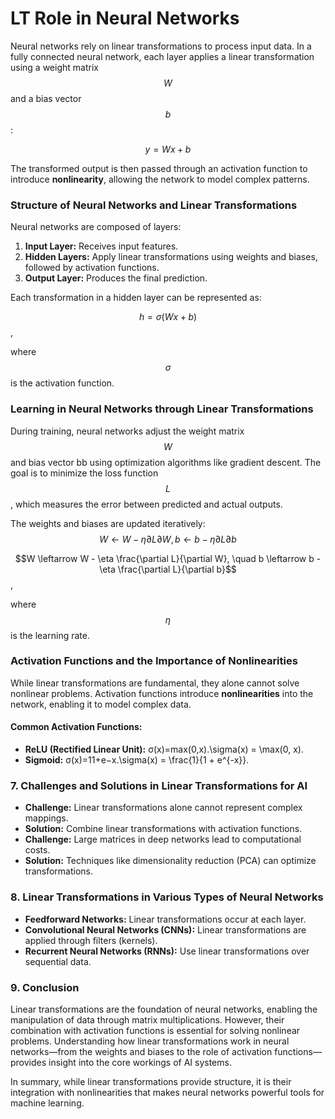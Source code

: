 # LT Role in Neural Networks

Neural networks rely on linear transformations to process input data. In a fully connected neural network, each layer applies a linear transformation using a weight matrix $$W$$ and a bias vector $$b$$:&#x20;

$$y=Wx + b$$

The transformed output is then passed through an activation function to introduce **nonlinearity**, allowing the network to model complex patterns.

### **Structure of Neural Networks and Linear Transformations**

Neural networks are composed of layers:

1. **Input Layer:** Receives input features.
2. **Hidden Layers:** Apply linear transformations using weights and biases, followed by activation functions.
3. **Output Layer:** Produces the final prediction.

Each transformation in a hidden layer can be represented as:&#x20;

$$h=σ(Wx+b)$$,&#x20;

where $$\sigma$$ is the activation function.

### **Learning in Neural Networks through Linear Transformations**

During training, neural networks adjust the weight matrix $$W$$ and bias vector bb using optimization algorithms like gradient descent. The goal is to minimize the loss function $$L$$, which measures the error between predicted and actual outputs.

The weights and biases are updated iteratively: $$W←W−η∂L∂W,b←b−η∂L∂b$$

$$W \leftarrow W - \eta \frac{\partial L}{\partial W}, \quad b \leftarrow b - \eta \frac{\partial L}{\partial b}$$,&#x20;

where $$\eta$$ is the learning rate.

### **Activation Functions and the Importance of Nonlinearities**

While linear transformations are fundamental, they alone cannot solve nonlinear problems. Activation functions introduce **nonlinearities** into the network, enabling it to model complex data.

#### Common Activation Functions:

* **ReLU (Rectified Linear Unit):** σ(x)=max⁡(0,x).\sigma(x) = \max(0, x).
* **Sigmoid:** σ(x)=11+e−x.\sigma(x) = \frac{1}{1 + e^{-x\}}.

### **7. Challenges and Solutions in Linear Transformations for AI**

* **Challenge:** Linear transformations alone cannot represent complex mappings.
* **Solution:** Combine linear transformations with activation functions.
* **Challenge:** Large matrices in deep networks lead to computational costs.
* **Solution:** Techniques like dimensionality reduction (PCA) can optimize transformations.

### **8. Linear Transformations in Various Types of Neural Networks**

* **Feedforward Networks:** Linear transformations occur at each layer.
* **Convolutional Neural Networks (CNNs):** Linear transformations are applied through filters (kernels).
* **Recurrent Neural Networks (RNNs):** Use linear transformations over sequential data.



### **9. Conclusion**

Linear transformations are the foundation of neural networks, enabling the manipulation of data through matrix multiplications. However, their combination with activation functions is essential for solving nonlinear problems. Understanding how linear transformations work in neural networks—from the weights and biases to the role of activation functions—provides insight into the core workings of AI systems.

In summary, while linear transformations provide structure, it is their integration with nonlinearities that makes neural networks powerful tools for machine learning.
